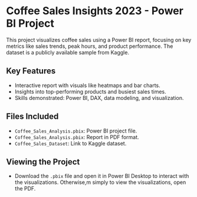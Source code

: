 # Coffee Sales Insights 2023 - Power BI Project
This project visualizes coffee sales using a Power BI report, focusing on key metrics like sales trends, peak hours, and product performance. The dataset is a publicly available sample from Kaggle.

## Key Features
- Interactive report with visuals like heatmaps and bar charts.
- Insights into top-performing products and busiest sales times.
- Skills demonstrated: Power BI, DAX, data modeling, and visualization.

## Files Included
- `Coffee_Sales_Analysis.pbix`: Power BI project file.
- `Coffee_Sales_Analysis.pbix`: Report in PDF format.
- `Coffee_Sales_Dataset`: Link to Kaggle dataset.

## Viewing the Project
- Download the `.pbix` file and open it in Power BI Desktop to interact with the visualizations. Otherwise,m simply to view the visualizations, open the PDF.
